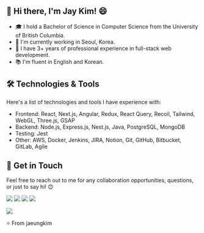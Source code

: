 ## 👋 Hi there, I'm Jay Kim! 😄

* 🎓 I hold a Bachelor of Science in Computer Science from the University of British Columbia.
* 📌 I'm currently working in Seoul, Korea.
* 💼 I have 3+ years of professional experience in full-stack web development.
* 📚 I'm fluent in English and Korean.

## 🛠️ Technologies & Tools

Here's a list of technologies and tools I have experience with:

* Frontend: React, Next.js, Angular, Redux, React Query, Recoil, Tailwind, WebGL, Three.js, GSAP
* Backend: Node.js, Express.js, Nest.js, Java, PostgreSQL, MongoDB
* Testing: Jest
* Other: AWS, Docker, Jenkins, JIRA, Notion, Git, GitHub, Bitbucket, GitLab, Agile

## 📮 Get in Touch

Feel free to reach out to me for any collaboration opportunities, questions, or just to say hi! 😊

[![][website]](https://www.jaeungkim.com)
[![][linkedin]](https://www.linkedin.com/in/jaeungkim0526/)
[![][mail]](mailto:jaewoongkim95@gmail.com)
[![][blog]](https://jaeungkim.com/blog)

![](https://komarev.com/ghpvc/?username=jaeungkim&color=dc143c)

⭐️ From jaeungkim

<!---------------------------
---------------------------->

[website]: https://img.shields.io/badge/Portfolio-742ddd?style=flat&logoColor=white&logo=QuickLook
[linkedin]: https://img.shields.io/badge/LinkedIn-2867b2?style=flat&logoColor=white&logo=LinkedIn
[blog]: https://img.shields.io/badge/Blog-20c997?style=flat&logoColor=white&logo=GitBook
[mail]: https://img.shields.io/badge/Mail-ea4335?style=flat&logoColor=white&logo=Gmail
